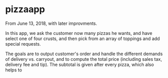 # pizzaapp
From June 13, 2018, with later improvments.

In this app, we ask the customer now many pizzas he wants, and have select one of four crusts, and then pick from an array of toppings and add special requests.

The goals are to output customer's order and handle the different demands of delivery vs. carryout, and to compute the total price (including sales tax, delivery fee and tip). The subtotal is given after every pizza, which also helps to 
